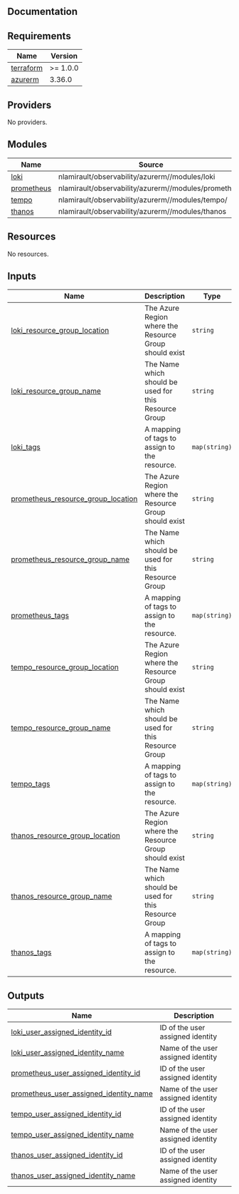 ## Documentation

<!-- BEGINNING OF PRE-COMMIT-TERRAFORM DOCS HOOK -->
## Requirements

| Name | Version |
|------|---------|
| <a name="requirement_terraform"></a> [terraform](#requirement\_terraform) | >= 1.0.0 |
| <a name="requirement_azurerm"></a> [azurerm](#requirement\_azurerm) | 3.36.0 |

## Providers

No providers.

## Modules

| Name | Source | Version |
|------|--------|---------|
| <a name="module_loki"></a> [loki](#module\_loki) | nlamirault/observability/azurerm//modules/loki | 0.5.0 |
| <a name="module_prometheus"></a> [prometheus](#module\_prometheus) | nlamirault/observability/azurerm//modules/prometheus | 0.5.0 |
| <a name="module_tempo"></a> [tempo](#module\_tempo) | nlamirault/observability/azurerm//modules/tempo/ | 0.5.0 |
| <a name="module_thanos"></a> [thanos](#module\_thanos) | nlamirault/observability/azurerm//modules/thanos | 0.5.0 |

## Resources

No resources.

## Inputs

| Name | Description | Type | Default | Required |
|------|-------------|------|---------|:--------:|
| <a name="input_loki_resource_group_location"></a> [loki\_resource\_group\_location](#input\_loki\_resource\_group\_location) | The Azure Region where the Resource Group should exist | `string` | n/a | yes |
| <a name="input_loki_resource_group_name"></a> [loki\_resource\_group\_name](#input\_loki\_resource\_group\_name) | The Name which should be used for this Resource Group | `string` | n/a | yes |
| <a name="input_loki_tags"></a> [loki\_tags](#input\_loki\_tags) | A mapping of tags to assign to the resource. | `map(string)` | <pre>{<br>  "made-by": "terraform"<br>}</pre> | no |
| <a name="input_prometheus_resource_group_location"></a> [prometheus\_resource\_group\_location](#input\_prometheus\_resource\_group\_location) | The Azure Region where the Resource Group should exist | `string` | n/a | yes |
| <a name="input_prometheus_resource_group_name"></a> [prometheus\_resource\_group\_name](#input\_prometheus\_resource\_group\_name) | The Name which should be used for this Resource Group | `string` | n/a | yes |
| <a name="input_prometheus_tags"></a> [prometheus\_tags](#input\_prometheus\_tags) | A mapping of tags to assign to the resource. | `map(string)` | <pre>{<br>  "made-by": "terraform"<br>}</pre> | no |
| <a name="input_tempo_resource_group_location"></a> [tempo\_resource\_group\_location](#input\_tempo\_resource\_group\_location) | The Azure Region where the Resource Group should exist | `string` | n/a | yes |
| <a name="input_tempo_resource_group_name"></a> [tempo\_resource\_group\_name](#input\_tempo\_resource\_group\_name) | The Name which should be used for this Resource Group | `string` | n/a | yes |
| <a name="input_tempo_tags"></a> [tempo\_tags](#input\_tempo\_tags) | A mapping of tags to assign to the resource. | `map(string)` | <pre>{<br>  "made-by": "terraform"<br>}</pre> | no |
| <a name="input_thanos_resource_group_location"></a> [thanos\_resource\_group\_location](#input\_thanos\_resource\_group\_location) | The Azure Region where the Resource Group should exist | `string` | n/a | yes |
| <a name="input_thanos_resource_group_name"></a> [thanos\_resource\_group\_name](#input\_thanos\_resource\_group\_name) | The Name which should be used for this Resource Group | `string` | n/a | yes |
| <a name="input_thanos_tags"></a> [thanos\_tags](#input\_thanos\_tags) | A mapping of tags to assign to the resource. | `map(string)` | <pre>{<br>  "made-by": "terraform"<br>}</pre> | no |

## Outputs

| Name | Description |
|------|-------------|
| <a name="output_loki_user_assigned_identity_id"></a> [loki\_user\_assigned\_identity\_id](#output\_loki\_user\_assigned\_identity\_id) | ID of the user assigned identity |
| <a name="output_loki_user_assigned_identity_name"></a> [loki\_user\_assigned\_identity\_name](#output\_loki\_user\_assigned\_identity\_name) | Name of the user assigned identity |
| <a name="output_prometheus_user_assigned_identity_id"></a> [prometheus\_user\_assigned\_identity\_id](#output\_prometheus\_user\_assigned\_identity\_id) | ID of the user assigned identity |
| <a name="output_prometheus_user_assigned_identity_name"></a> [prometheus\_user\_assigned\_identity\_name](#output\_prometheus\_user\_assigned\_identity\_name) | Name of the user assigned identity |
| <a name="output_tempo_user_assigned_identity_id"></a> [tempo\_user\_assigned\_identity\_id](#output\_tempo\_user\_assigned\_identity\_id) | ID of the user assigned identity |
| <a name="output_tempo_user_assigned_identity_name"></a> [tempo\_user\_assigned\_identity\_name](#output\_tempo\_user\_assigned\_identity\_name) | Name of the user assigned identity |
| <a name="output_thanos_user_assigned_identity_id"></a> [thanos\_user\_assigned\_identity\_id](#output\_thanos\_user\_assigned\_identity\_id) | ID of the user assigned identity |
| <a name="output_thanos_user_assigned_identity_name"></a> [thanos\_user\_assigned\_identity\_name](#output\_thanos\_user\_assigned\_identity\_name) | Name of the user assigned identity |
<!-- END OF PRE-COMMIT-TERRAFORM DOCS HOOK -->

